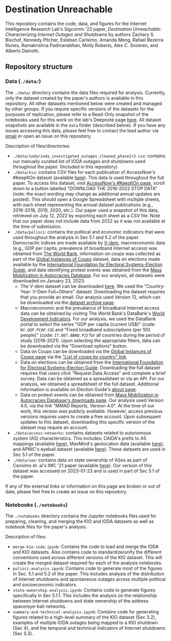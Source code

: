 # Destination Unreachable

This repository contains the code, data, and figures for the Internet Intelligence Research Lab's Sigcomm '23 paper, _Destination Unreachable: Characterizing Internet Outages and Shutdowns_ by authors Zachary S. Bischof, Kennedy Pitcher, Esteban Carisimo, Amanda Meng, Rafael Bezerra Nunes, Ramakrishna Padmanabhan, Molly Roberts, Alex C. Snoeren, and Alberto Dainotti.

## Repository structure

### Data (`./data/`)

The `./data/` directory contains the data files required for analysis. Currently, only the dataset created by the paper's authors is available in this repository. All other datasets mentioned below were created and managed by other groups. If you require specific versions of the datasets for the purposes of replication, please refer to a Read-Only snapshot of the notebooks used for this work on the lab's Deepnote page [here](https://deepnote.com/workspace/Internet-Intelligence-Lab-Collaborators-e7724bc9-6255-4419-a248-0602280e1f81/project/DestinationUnreachable-2b9a2535-ed0e-48ec-8277-3dc0993a1e10/notebook/README-eed03f6c65444030a4dad1149c060bce?). All dataset snapshots are available in the `data` folder (described below). If you have any issues accessing this data, please feel free to contact the lead author via [email](mailto:z@chary.io) or open an issue on this repository. 

Description of files/directories:
- `./data/ioda/ioda_investigated_outages_cleaned_phase1+2.csv`: contains our manually curated list of IODA outages and shutdowns used throughout the paper. (Included in this repository)
- `./data/kio`: contains CSV files for each publication of AccessNow's #KeepItOn dataset (available [here](https://www.accessnow.org/campaign/keepiton/)). This data is used throughout the full paper. To access this dataset, visit [AccessNow's #KeepItOn page](https://www.accessnow.org/campaign/keepiton/), scroll down to a button labelled "DOWNLOAD THE 2016-2022 STOP DATA" (note: the exact wording may change as additional annual updates are posted). This should open a Google Spreadsheet with multiple sheets, with each sheet representing the annual dataset publications (e.g., 2016-2018, 2019, 2020, etc.). Our paper used a snapshot of this data, retrieved on July 12, 2022 by exporting each sheet as a CSV file. Note that our paper does not include data from 2022 as it was not available at the time of submission.
- `./data/polisci`: contains the political and economic indicators that were used throughout the analysis in Sec 5.1 and 5.2 of the paper. Democractic indices are made available by [V-dem](https://v-dem.net/data/the-v-dem-dataset/), macroeconomic data (e.g., GDP per capita, prevalence of broadband Internet access) was obtained from [The World Bank](https://databank.worldbank.org/), information on coups was collected as part of the [Global Instances of Coups](https://arresteddictatorship.com/coups/) dataset, data on elections made available by the [International Foundation for Electoral Systems-Election Guide](https://www.electionguide.org/), and data identifying protest events was obtained from the [Mass Mobilization in Autocracies Database](https://mmadatabase.org/). For our analysis, all datasets were downloaded on January 23, 2023.
  - The V-dem dataset can be downloaded [here](https://v-dem.net/data/the-v-dem-dataset/). We used the "Country-Year: V-Dem Full+Others" dataset. Downloading the dataset requires that you provide an email. Our analysis used Version 12, which can be downloaded via the [dataset archive page](https://v-dem.net/data/dataset-archive/). 
  - Macroeconomic and the prevalance of broadband Internet access data can be obtained by visiting The World Bank's DataBank's [World Development Indicators]([https://databank.worldbank.org/](https://databank.worldbank.org/source/world-development-indicators)). For our analysis, we used the DataBank portal to select the series "GDP per capita (current US$)" (code: `NY.GDP.PCAP.CD`) and "Fixed broadband subscriptions (per 100 people)" (code: `IT.NET.BBND.P2`) for all countries during the period of study (2018-2021). Upon selecting the appropriate filters, data can be downloaded via the "Download options" button.  
  - Data on Coups can be downloaded via the [Global Instances of Coups page](https://arresteddictatorship.com/coups/) via the ["List of coups by country" link](https://www.uky.edu/~clthyn2/coup_data/powell_thyne_coups_final.txt).
  - Data on elections can be obtained from the [International Foundation for Electoral Systems-Election Guide](https://www.electionguide.org/). Downloading the full dataset requires that users click "Request Data Access" and complete a brief survey. Data can be obtained as a spreadsheet or via an API. For our analysis, we obtained a spreadsheet of the full dataset. Additional information is available on Election Guide's [about page](https://www.electionguide.org/p/about/). 
  - Data on protest events can be obtained from [Mass Mobilization in Autocracies Database's downloads page](https://mmadatabase.org/get/). Our analysis used Version 4.0, via the link "MMAD Reports, Version 4.0". At the time of our work, this version was publicly available. However, access previous versions requires users to create a free account. Upon subsequent updates to this dataset, downloading this specific version of the dataset may require an account. 
- `./data/access-networks`: contains datasets related to autonomous system (AS) characteristics. This includes: CAIDA's prefix to AS mappings (available [here](https://www.caida.org/catalog/datasets/routeviews-prefix2as/)), MaxMind's geolocation data (available [here](https://www.maxmind.com/en/solutions/ip-geolocation-databases-api-services)), and APNIC's eyeball dataset (available [here](https://stats.labs.apnic.net/aspop/)). These datasets are used in Sec 5.1 of the paper.
- `./data/soe`: contains data on state ownership of ASes as part of Carisimo et. al's IMC '21 paper (available [here](https://github.com/estcarisimo/state-owned-ases)). Our version of this dataset was accessed on 2023-01-23 and is used in part of Sec 5.1 of the paper.

If any of the external links or information on this page are broken or out of date, please feel free to create an issue on this repository.

###  Notebooks (`./notebooks`)

The `./notebooks` directory contains the Jupyter notebooks files used for preparing, cleaning, and merging the KIO and IODA datasets as well as notebook files for the paper's analysis. 

Description of files:
- `merge-kio-ioda.ipynb`: Contains the code to load and merge the IODA and KIO datasets. Also contains code to standardize/unify the different conventions used across different versions of the KIO dataset. This will create the merged dataset required for each of the analysis notebooks.
- `polisci-analysis.ipynb`: Contains code to generate most of the figures in Sec. 5.1 and 5.2 of the paper. This includes analysis of the distribution of Internet shutdowns and spontaneous outages across multiple political and socioeconomic indicators. 
- `state-ownership-analysis.ipynb`: Contains code to generate figures specifically in Sec 5.1.1. This includes the analysis on the relationship between Internet shutdowns and state ownership of the address space/eye-ball networks.
- `summary-and-technical-analysis.ipynb`: Contains code for generating figures related to a high-level summary of the KIO dataset (Sec 3.2), examples of multiple IODA outages being mapped to a KIO shutdown (Sec 4), and the temporal and technical indicators of Internet shutdowns (Sec 5.3).
